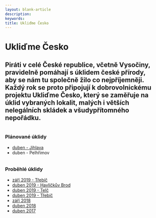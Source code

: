 ```yaml
---
layout: blank-article
description: 
keywords: 
title: Ukliďme Česko
---
```


<div class="pce-hero pce-hero--entry">
    <div class="pce-hero__content">
        <h1 class="c-page-title">Ukliďme Česko</h1>
        <h2 class="t-h4-alt">Piráti v celé České republice, včetně Vysočiny, pravidelně pomáhají s úklidem české přírody, aby se nám tu společně žilo co nejpříjemněji. Každý rok se proto připojují k dobrovolnickému projektu Ukliďme Česko, který se zaměřuje na úklid vybraných lokalit, malých i větších nelegálních skládek a všudypřítomného nepořádku.</h2>
    </div>
</div>
<div class="row o-section-block c-emphasized-text">
    <div class="medium-12 large-12 columns">
        <section class="o-section">
            <div class="o-secion-header o-section-header--bordered">
                <h3 class="o-section__heading t-h4-super">Plánované úklidy</h3>
            </div>
            <div class="u-1margin--top">
              <ul><li><a href="https://www.facebook.com/events/1042879112777305/">duben - Jihlava</a></li>
              <li>duben - Pelhřimov </li>                
                </ul>
            </div>
        </section>
    </div>
    <div class="medium-12 large-12 columns">
        <section class="o-section">
            <div class="o-secion-header o-section-header--bordered">
                <h3 class="o-section__heading t-h4-super">Proběhlé úklidy</h3>
            </div>
            <div class="u-1margin--top">
                <ul>
                    <li><a href="https://www.facebook.com/events/520953695116421/" target="_blank" rel="noopener">září 2019 - Třebíč</a></li>
                    <li><a href="https://www.facebook.com/events/566431393834338/" target="_blank" rel="noopener">duben 2019 - Havlíčkův Brod</a></li>
                    <li><a href="https://www.facebook.com/events/817292845277928/" target="_blank" rel="noopener">duben 2019 - Telč</a></li>
                    <li><a href="https://www.facebook.com/events/2267178543609498/" target="_blank" rel="noopener">duben 2019 - Třebíč</a></li>
                    <li><a href="https://vysocina.pirati.cz/aktuality/uklidme-cesko.html" target="_blank" rel="noopener">září 2018</a></li>
                    <li><a href="https://wiki.pirati.cz/regiony/vysocina/tiskove-zpravy/uklidme_cesko" target="_blank" rel="noopener">duben 2018</a></li>
                    <li><a href="https://wiki.pirati.cz/regiony/vysocina/tiskove-zpravy/pirati_uklidili_jsme_v_okoli_havlickova_brodu_chotebore_a_telce" target="_blank" rel="noopener">duben 2017</a></li>
                </ul>
            </div>
        </section>
    </div> 
</div>
